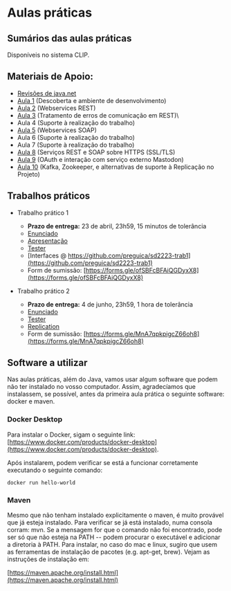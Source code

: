 # Aulas práticas

## Sumários das aulas práticas
Disponíveis no sistema CLIP.

## Materiais de Apoio:

* [Revisões de java.net](aula0)
* [Aula 1](aula1) (Descoberta e ambiente de desenvolvimento)
* [Aula 2](aula2) (Webservices REST)
* [Aula 3](aula3) (Tratamento de erros de comunicação em REST)\
*  Aula 4 (Suporte à realização do trabalho)
* [Aula 5](aula5) (Webservices SOAP)
*  Aula 6 (Suporte à realização do trabalho)
*  Aula 7 (Suporte à realização do trabalho)
* [Aula 8](aula8) (Serviços REST e SOAP sobre HTTPS (SSL/TLS)
* [Aula 9](aula9) (OAuth e interação com serviço externo Mastodon)
* [Aula 10](aula10) (Kafka, Zookeeper, e alternativas de suporte à Replicação no Projeto)


<!--
* Aula 4 (Suporte à realização do trabalho)
* [Aula 5](aula5) (Webservices SOAP)
* [Aula 9](aula9) (Serviços RESTe SOAP sobre HTTPS (SSL/TLS) [provisório]
* Aula 11 (Suporte à realização do trabalho)
* [Aula 12](aula12) (Função de Síntese / Segura Hash)
-->

## Trabalhos práticos

* Trabalho prático 1
  * **Prazo de entrega:** 23 de abril, 23h59, 15 minutos de tolerância
  * [Enunciado](trab1/trab1)
  * [Apresentação](trab1/trab1-2223.pdf)
  * [Tester](trab1/tester)
  * [Interfaces @ https://github.com/preguica/sd2223-trab1](https://github.com/preguica/sd2223-trab1)
  * Form de sumissão: [https://forms.gle/ofSBFcBFAiQGDyxX8](https://forms.gle/ofSBFcBFAiQGDyxX8)

 


* Trabalho prático 2
  * **Prazo de entrega:** 4 de junho, 23h59, 1 hora de tolerância 
  * [Enunciado](trab2/trab2)
  * [Tester](trab2/tester)
  * [Replication](trab2/replication)
  * Form de sumissão: [https://forms.gle/MnA7qpkpigcZ66oh8](https://forms.gle/MnA7qpkpigcZ66oh8)
  
<!--
  * [Apresentação](trab2/trab2-2122.pdf)
  * Form de submissão : [https://forms.gle/qSB69Szsu5dSYzUR6](https://forms.gle/qSB69Szsu5dSYzUR6)
-->

## Software a utilizar

Nas aulas práticas, além do Java, vamos usar algum software que podem 
não ter instalado no vosso computador. 
Assim, agradecíamos que instalassem, se possível, antes da primeira aula prática o 
seguinte software: docker e maven.

### Docker Desktop

Para instalar o Docker, sigam o seguinte link: 
[https://www.docker.com/products/docker-desktop](https://www.docker.com/products/docker-desktop).

Após instalarem, podem verificar se está a funcionar corretamente executando o seguinte comando:

```docker run hello-world```

### Maven

Mesmo que não tenham instalado explicitamente o maven, é muito 
provável que já esteja instalado. Para verificar se já está instalado, 
numa consola corram: mvn. Se a mensagem for que o comando não foi 
encontrado, pode ser só que não esteja na PATH -- podem procurar o 
executável e adicionar a diretoria à PATH. Para instalar, no caso do 
mac e linux, sugiro que usem as ferramentas de instalação de pacotes 
(e.g. apt-get, brew). Vejam as instruções de instalação em:

[https://maven.apache.org/install.html](https://maven.apache.org/install.html)
